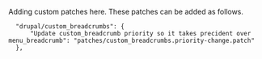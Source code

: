 Adding custom patches here.  These patches can be added as follows.

```
  "drupal/custom_breadcrumbs": {
      "Update custom_breadcrumb priority so it takes precident over menu_breadcrumb": "patches/custom_breadcrumbs.priority-change.patch"
  },
```
